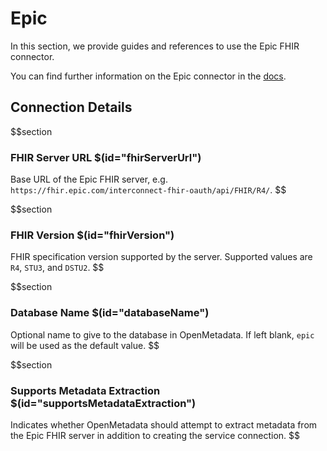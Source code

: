 # Epic

In this section, we provide guides and references to use the Epic FHIR connector.

You can find further information on the Epic connector in the [docs](https://docs.open-metadata.org/connectors/database/epic).

## Connection Details

$$section
### FHIR Server URL $(id="fhirServerUrl")
Base URL of the Epic FHIR server, e.g. `https://fhir.epic.com/interconnect-fhir-oauth/api/FHIR/R4/`.
$$

$$section
### FHIR Version $(id="fhirVersion")
FHIR specification version supported by the server. Supported values are `R4`, `STU3`, and `DSTU2`.
$$

$$section
### Database Name $(id="databaseName")
Optional name to give to the database in OpenMetadata. If left blank, `epic` will be used as the default value.
$$

$$section
### Supports Metadata Extraction $(id="supportsMetadataExtraction")
Indicates whether OpenMetadata should attempt to extract metadata from the Epic FHIR server in addition to creating the service connection.
$$
